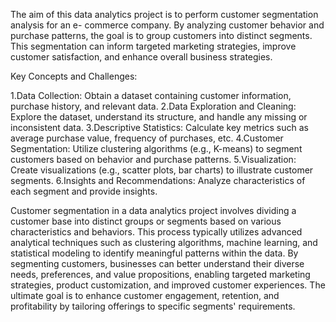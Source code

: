 The aim of this data analytics project is to perform customer segmentation analysis for an e-
commerce company. By analyzing customer behavior and purchase patterns, the goal is to
group customers into distinct segments. This segmentation can inform targeted marketing
strategies, improve customer satisfaction, and enhance overall business strategies.

Key Concepts and Challenges:

1.Data Collection: Obtain a dataset containing customer information, purchase history, and
relevant data.
2.Data Exploration and Cleaning: Explore the dataset, understand its structure, and handle
any missing or inconsistent data.
3.Descriptive Statistics: Calculate key metrics such as average purchase value, frequency of
purchases, etc.
4.Customer Segmentation: Utilize clustering algorithms (e.g., K-means) to segment
customers based on behavior and purchase patterns.
5.Visualization: Create visualizations (e.g., scatter plots, bar charts) to illustrate customer
segments.
6.Insights and Recommendations: Analyze characteristics of each segment and provide
insights.

Customer segmentation in a data analytics project involves dividing a customer base into distinct groups or segments based on various characteristics and 
behaviors. This process typically utilizes advanced analytical techniques such as clustering algorithms, machine learning, and statistical modeling to 
identify meaningful patterns within the data. By segmenting customers, businesses can better understand their diverse needs, preferences, and value 
propositions, enabling targeted marketing strategies, product customization, and improved customer experiences. The ultimate goal is to enhance customer 
engagement, retention, and profitability by tailoring offerings to specific segments' requirements.

